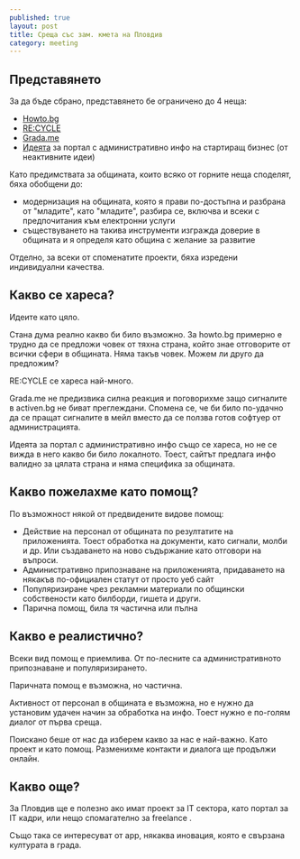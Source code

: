 ```yaml
---
published: true
layout: post
title: Среща със зам. кмета на Пловдив
category: meeting
---
```


## Представянето
За да бъде сбрано, представянето бе ограничено до 4 неща:

 - [Howto.bg](http://www.obshtestvo.bg/project/howto.html)
 - [RE:CYCLE](http://www.obshtestvo.bg/project/recycle.html)
 - [Grada.me](http://www.obshtestvo.bg/project/grada.me.html)
 - [Идеята](https://github.com/obshtestvo-idei/small-business-portal) за портал с административно инфо на стартиращ бизнес (от неактивните идеи)

Като предимствата за общината, които всяко от горните неща споделят, бяха обобщени до:
 - модернизация на общината, която я прави по-достъпна и разбрана от "младите", като "младите", разбира се, включва и всеки с предпочитания към електронни услуги
 - съществуването на такива инструменти изгражда доверие в общината и я определя като община с желание за развитие

Отделно, за всеки от споменатите проекти, бяха изредени индивидуални качества.

## Какво се хареса?
Идеите като цяло. 

Стана дума реално какво би било възможно. За howto.bg примерно е трудно да се предложи човек от тяхна страна, който знае отговорите от всички сфери в общината. Няма такъв човек. Можем ли друго да предложим? 

RE:CYCLE се хареса най-много. 

Grada.me не предизвика силна реакция и поговорихме защо сигналите в activen.bg не биват преглеждани. Спомена се, че би било по-удачно да се пращат сигналите в мейл вместо да се ползва готов софтуер от администрацията.

Идеята за портал с административно инфо също се хареса, но не се вижда в него какво би било локалното. Тоест, сайтът предлага инфо валидно за цялата страна и няма специфика за общината.


## Какво пожелахме като помощ?
По възможност някой от предвидените видове помощ:

 - Действие на персонал от общината по резултатите на приложенията. Тоест обработка на документи, като сигнали, молби и др. Или създаването на ново съдържание като отговори на въпроси.
 - Административно припознаване на приложенията, придаването на някакъв по-официален статут от просто уеб сайт
 - Популяризиране чрез рекламни материали по общински собствености като билборди, гишета и други.
 - Парична помощ, била тя частична или пълна

## Какво е реалистично?
Всеки вид помощ е приемлива. От по-лесните са административното припознаване и популяризирането.

Паричната помощ е възможна, но частична.

Активност от персонал в общината е възможна, но е нужно да установим удачен начин за обработка на инфо. Тоест нужно е по-голям диалог от първа среща.

Поискано беше от нас да изберем какво за нас е най-важно. Като проект и като помощ. Разменихме контакти и диалога ще продължи онлайн.

## Какво още?
За Пловдив ще е полезно ако имат проект за IT сектора, като портал за IT кадри, или нещо спомагателно за freelance . 

Също така се интересуват от app, някаква иновация, която е свързана културата в града.
